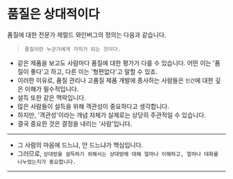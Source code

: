 # 품질은 상대적이다

품질에 대한 전문가 제럴드 와인버그의 정의는 다음과 같습니다.

> `품질이란 누군가에게 가치가 되는 것이다.`

- 같은 제품을 보고도 사람마다 품질에 대한 평가가 다를 수 있습니다. 어떤 이는 '품질이 좋다'고 하고, 다른 이는 '형편없다'고 말할 수 있죠.
- 이러한 이유로, 품질 관리나 고품질 제품 개발에 종사하는 사람들은 `인간`에 대한 깊은 이해가 필수적입니다.
- 설득 또한 같은 맥락입니다.
- 많은 사람들이 설득을 위해 객관성이 중요하다고 생각합니다.
- 하지만, '객관성'이라는 개념 자체가 실제로는 상당히 주관적일 수 있습니다.
- 결국 중요한 것은 결정을 내리는 '사람'입니다.
---
- 그 사람의 마음에 드느냐, 안 드느냐가 핵심입니다.
- 그러므로, `상대방을 설득하기 위해서는 상대방에 대해 얼마나 이해하고, 얼마나 대화를 나누었는지가 중요합니다.`
---